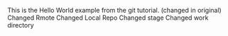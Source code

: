 This is the Hello World example from the git tutorial.
(changed in original)
Changed Rmote
Changed Local Repo
Changed stage
Changed work directory
